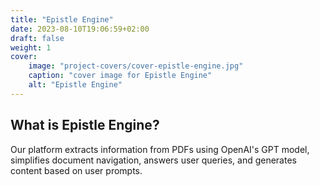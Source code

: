 ```yaml
---
title: "Epistle Engine"
date: 2023-08-10T19:06:59+02:00
draft: false
weight: 1
cover:
    image: "project-covers/cover-epistle-engine.jpg"
    caption: "cover image for Epistle Engine"
    alt: "Epistle Engine"
---
```


## What is Epistle Engine?

Our platform extracts information from PDFs using OpenAI's GPT model, simplifies document navigation, answers user queries, and generates content based on user prompts.